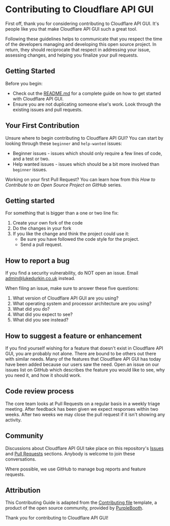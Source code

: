 # Contributing to Cloudflare API GUI

First off, thank you for considering contributing to Cloudflare API GUI. It's people like you that make Cloudflare API GUI such a great tool.

Following these guidelines helps to communicate that you respect the time of the developers managing and developing this open source project. In return, they should reciprocate that respect in addressing your issue, assessing changes, and helping you finalize your pull requests.

## Getting Started

Before you begin:
- Check out the [README.md](README.md) for a complete guide on how to get started with Cloudflare API GUI.
- Ensure you are not duplicating someone else's work. Look through the existing issues and pull requests.

## Your First Contribution

Unsure where to begin contributing to Cloudflare API GUI? You can start by looking through these `beginner` and `help-wanted` issues:

- Beginner issues - issues which should only require a few lines of code, and a test or two.
- Help wanted issues - issues which should be a bit more involved than `beginner` issues.

Working on your first Pull Request? You can learn how from this *How to Contribute to an Open Source Project on GitHub* series.

## Getting started

For something that is bigger than a one or two line fix:
1. Create your own fork of the code
2. Do the changes in your fork
3. If you like the change and think the project could use it:
    - Be sure you have followed the code style for the project.
    - Send a pull request.

## How to report a bug

If you find a security vulnerability, do NOT open an issue. Email [admin@lukedurkin.co.uk](mailto:admin@lukedurkin.co.uk) instead.

When filing an issue, make sure to answer these five questions:

1. What version of Cloudflare API GUI are you using?
2. What operating system and processor architecture are you using?
3. What did you do?
4. What did you expect to see?
5. What did you see instead?

## How to suggest a feature or enhancement

If you find yourself wishing for a feature that doesn't exist in Cloudflare API GUI, you are probably not alone. There are bound to be others out there with similar needs. Many of the features that Cloudflare API GUI has today have been added because our users saw the need. Open an issue on our issues list on GitHub which describes the feature you would like to see, why you need it, and how it should work.

## Code review process

The core team looks at Pull Requests on a regular basis in a weekly triage meeting. After feedback has been given we expect responses within two weeks. After two weeks we may close the pull request if it isn't showing any activity.

## Community

Discussions about Cloudflare API GUI take place on this repository's [Issues](hhttps://github.com/durkinluke434/CloudflareAPIApp/issues) and [Pull Requests](https://github.com/durkinluke434/CloudflareAPIApp/pulls) sections. Anybody is welcome to join these conversations.

Where possible, we use GitHub to manage bug reports and feature requests.

## Attribution

This Contributing Guide is adapted from the [Contributing file](https://gist.github.com/PurpleBooth/b24679402957c63ec426) template, a product of the open source community, provided by [PurpleBooth](https://gist.github.com/PurpleBooth).

Thank you for contributing to Cloudflare API GUI!
